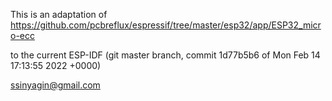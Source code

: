 This is an adaptation of
https://github.com/pcbreflux/espressif/tree/master/esp32/app/ESP32_micro-ecc

to the current ESP-IDF (git master branch, commit 1d77b5b6 of Mon Feb 14 17:13:55 2022 +0000)



ssinyagin@gmail.com

